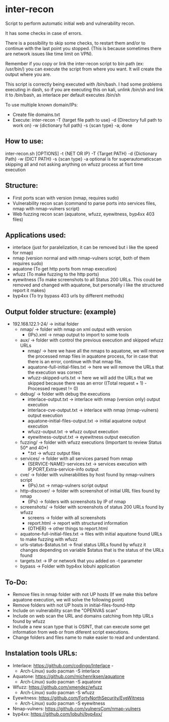 # inter-recon
Script to perform automatic initial web and vulnerability recon.

It has some checks in case of errors.

There is a possibility to skip some checks, to restart them and/or to continue with the last point you stopped. (This is because sometimes there are network issues like time limit on VPN).

Remember if you copy or link the inter-recon script to bin path (ex: /usr/bin/) you can execute the script from where you want. It will create the output where you are.

This script is correctly being executed with /bin/bash. I had some problems executing in dash, so if you are executing this on kali, unlink /bin/sh and link it to /bin/bash, as interlace per default executes /bin/sh

To use multiple known domain/IPs:
- Create file domains.txt
- Execute: inter-recon -T {target file path to use} -d {Directory full path to work on} -w {dictionary full path} -s {scan type} -a; done

## How to use:
  inter-recon.sh [OPTIONS]
		-t {NET OR IP}
		-T {Target PATH}
		-d {Dictionary Path}
		-w {DICT PATH}
		-s {scan type}
		-a optional is for superautomaticscan skipping all and not asking anything on wfuzz process at fisrt time execution

## Structure:
  - First ports scan with version (nmap, requires sudo)
  - Vulnerability recon scan (command to parse ports into services files, nmap with nmap-vulners script)
  - Web fuzzing recon scan (aquatone, wfuzz, eyewitness, byp4xx 403 files)

## Applications used:
  - interlace (just for paralelization, it can be removed but i like the speed for nmap)
  - nmap (version normal and with nmap-vulners script, both of them requires sudo)
  - aquatone (To get http ports from nmap execution)
  - wfuzz (To make fuzzing to the http ports)
  - eyewitness (To make screenshots to all Status 200 URLs. This could be removed and changed with aquatone, but personally i like the structured report it makes)
  - byp4xx (To try bypass 403 urls by different methods)
  
## Output folder structure: (example)
  - 192.168.122.1-24/ -> initial folder
    - nmap/ -> folder with nmap on xml output with version
      - {IPs}.xml -> nmap output to import to some tools
    - aux/ -> folder with control the previous execution and skipped wfuzz URLs
      - nmap/ -> here we have all the nmaps to aquatone, we will remove the processed nmap files in aquatone process, for in case that there is an error, continue with that nmap file.
      - aquatone-full-initial-files.txt -> here we will remove the URLs that the execution was correct
      - wfuzz-skipped-urls.txt -> here we will add the URLs that we skipped because there was an error ((Total request + 1) - Processed request != 0)
    - debug/ -> folder with debug the executions
      - interlace-output.txt -> interlace with nmap (version only) output execution
      - interlace-cve-output.txt -> interlace with nmap (nmap-vulners) output execution
      - aquatone-initial-files-output.txt -> initial aquatone output execution
      - wfuzz-output.txt -> wfuzz output execution
      - eyewitness-output.txt -> eyewitness output execution      
    - fuzzing/ -> folder with wfuzz executions (Important to review Status 50* and 40*)
      - *.txt -> wfuzz output files
    - services/ -> folder with all services parsed from nmap
      - {SERVICE-NAME}-services.txt -> services execution with IP,PORT,Extra-service-info output
    - cve/ -> folder with vulnerabilities by host found by nmap-vulners script
      - {IPs}.txt -> nmap-vulners script output
    - http-discover/ -> folder with screenshot of initial URL files found by nmap
      - {IPs} -> folders with screenshots by IP of nmap
    - screenshots/ -> folder with screenshots of status 200 URLs found by wfuzz
      - screens -> folder with all screenshots
      - report.html -> report with structured information
      - {OTHER} -> other things to report.html
    - aquatone-full-initial-files.txt -> files with initial aquatone found URLs to make fuzzing with wfuzz
    - urls-status-$status.txt -> final status URLs found by wfuzz it changes depending on variable $status that is the status of the URLs found
    - targets.txt -> IP or network that you added on -t parameter
    - bypass -> Folder with byp4xx lobuhi application
    
## To-Do:
  - Remove files in nmap folder with not UP hosts (If we make this before aquatone execution, we will solve the following point)
  - Remove folders with not UP hosts in initial-files-found-http
  - Include on vulnerability scan the "OPENVAS scan"
  - Include on web scan the URL and domains catching from http URLs found by wfuzz
  - Include a new scan type that is OSINT, that can execute some get information from web or from diferent script executions.
  - Change folders and files name to make easier to read and understand.
  
## Instalation tools URLs:
  - Interlace: https://github.com/codingo/Interlace - 
    - Arch-Linux) sudo pacman -S interlace
  - Aquatone: https://github.com/michenriksen/aquatone
    - Arch-Linux) sudo pacman -S aquatone
  - Wfuzz: https://github.com/xmendez/wfuzz
    - Arch-Linux) sudo pacman -S wfuzz
  - Eyewitness: https://github.com/FortyNorthSecurity/EyeWitness
    - Arch-Linux) sudo pacman -S eyewitness
  - Nmap-vulners: https://github.com/vulnersCom/nmap-vulners
  - byp4xx: https://github.com/lobuhi/byp4xx/	
